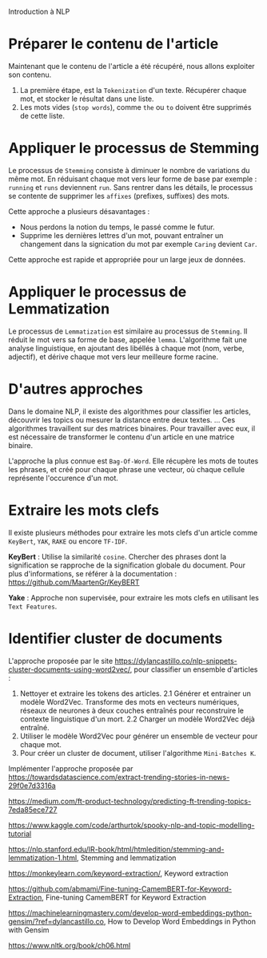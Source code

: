 Introduction à NLP

# Préparer le contenu de l'article

Maintenant que le contenu de l'article a été récupéré, nous allons exploiter son contenu.
1. La première étape, est la `Tokenization` d'un texte. Récupérer chaque mot, et stocker le résultat dans une liste.
2. Les mots vides (`stop words`), comme `the` ou `to` doivent être supprimés de cette liste.

# Appliquer le processus de Stemming

Le processus de `Stemming` consiste à diminuer le nombre de variations du même mot.
En réduisant chaque mot vers leur forme de base par exemple  : `running` et `runs` deviennent `run`.
Sans rentrer dans les détails, le processus se contente de supprimer les `affixes` (prefixes, suffixes) des mots.

Cette approche a plusieurs désavantages :
* Nous perdons la notion du temps, le passé comme le futur.
* Supprime les dernières lettres d'un mot, pouvant entraîner un changement dans la signication du mot par exemple `Caring` devient `Car`.

Cette approche est rapide et appropriée pour un large jeux de données.

# Appliquer le processus de Lemmatization

Le processus de `Lemmatization` est similaire au processus de `Stemming`.
Il réduit le mot vers sa forme de base, appelée `lemma`.
L'algorithme fait une analyse linguistique, en ajoutant des libéllés à chaque mot (nom, verbe, adjectif), et dérive chaque mot
vers leur meilleure forme racine.

# D'autres approches

Dans le domaine NLP, il existe des algorithmes pour classifier les articles, découvrir les topics ou mesurer la distance entre deux textes. ...
Ces algorithmes travaillent sur des matrices binaires.
Pour travailler avec eux, il est nécessaire de transformer le contenu d'un article en une matrice binaire.

L'approche la plus connue est `Bag-Of-Word`. Elle récupère les mots de toutes les phrases, et créé pour chaque phrase une vecteur, où chaque cellule représente l'occurence d'un mot.

# Extraire les mots clefs

Il existe plusieurs méthodes pour extraire les mots clefs d'un article comme `KeyBert`, `YAK`, `RAKE` ou encore `TF-IDF`.

**KeyBert** : Utilise la similarité `cosine`. Chercher des phrases dont la signification se rapproche de la signification globale du document.
Pour plus d'informations, se référer à la documentation : https://github.com/MaartenGr/KeyBERT

**Yake** : Approche non supervisée, pour extraire les mots clefs en utilisant les `Text Features`.

# Identifier cluster de documents

L'approche proposée par le site https://dylancastillo.co/nlp-snippets-cluster-documents-using-word2vec/, pour classifier un ensemble d'articles :

1. Nettoyer et extraire les tokens des articles.
2.1 Générer et entrainer un modèle Word2Vec. Transforme des mots en vecteurs numériques, réseaux de neurones à deux couches entraînés pour reconstruire le contexte linguistique d'un mort.
2.2 Charger un modèle Word2Vec déjà entraîné.
3. Utiliser le modèle Word2Vec pour générer un ensemble de vecteur pour chaque mot.
4. Pour créer un cluster de document, utiliser l'algorithme `Mini-Batches K`.

Implémenter l'approche proposée par https://towardsdatascience.com/extract-trending-stories-in-news-29f0e7d3316a

https://medium.com/ft-product-technology/predicting-ft-trending-topics-7eda85ece727

https://www.kaggle.com/code/arthurtok/spooky-nlp-and-topic-modelling-tutorial

https://nlp.stanford.edu/IR-book/html/htmledition/stemming-and-lemmatization-1.html, Stemming and lemmatization

https://monkeylearn.com/keyword-extraction/, Keyword extraction

https://github.com/abmami/Fine-tuning-CamemBERT-for-Keyword-Extraction, Fine-tuning CamemBERT for Keyword Extraction

https://machinelearningmastery.com/develop-word-embeddings-python-gensim/?ref=dylancastillo.co, How to Develop Word Embeddings in Python with Gensim

https://www.nltk.org/book/ch06.html